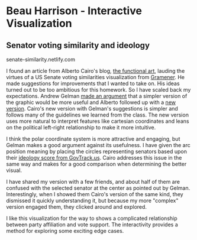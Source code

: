 # Beau Harrison - Interactive Visualization

## Senator voting similarity and ideology
senate-similarity.netlify.com

I found an article from Alberto Cairo's blog, [the functional art](http://www.thefunctionalart.com/2017/11/visualizing-voting-similarities-in.html), lauding the virtues of a US Senate voting similarities visualization from [Gramener](https://gramener.com). He made suggestions for improvements that I wanted to take on. His ideas turned out to be too ambitious for this homework. So I have scaled back my expectations. Andrew Gelman [made an argument](http://andrewgelman.com/2017/11/29/improve-visualization-voting-u-s-congress/) that a simpler version of the graphic would be more useful and Alberto followed up with a [new version](http://www.thefunctionalart.com/2017/12/a-makeover-of-similarities-in-senate.html). Cairo's new version with Gelman's suggestions is simpler and follows many of the guidelines we learned from the class. The new version uses more natural to interpret features like cartesian coordinates and leans on the political left-right relationship to make it more intuitive.

I think the polar coordinate system is more attractive and engaging, but Gelman makes a good argument against its usefulness. I have given the arc position meaning by placing the circles representing senators based upon their [ideology score from GovTrack.us](https://www.govtrack.us/about/analysis#ideology). Cairo addresses this issue in the same way and makes for a good comparison when determining the better visual.

I have shared my version with a few friends, and about half of them are confused with the selected senator at the center as pointed out by Gelman. Interestingly, when I showed them Cairo's version of the same kind, they dismissed it quickly understanding it, but because my more "complex" version engaged them, they clicked around and explored.

I like this visualization for the way to shows a complicated relationship between party affiliation and vote support. The interactivity provides a method for exploring some exciting edge cases.
